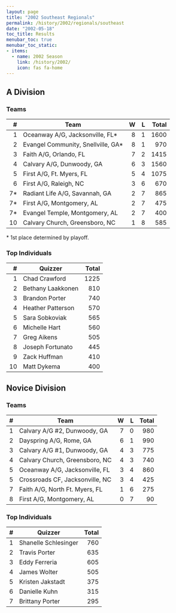 ```yaml
---
layout: page
title: "2002 Southeast Regionals"
permalink: /history/2002/regionals/southeast
date: "2002-05-18"
toc_title: Results
menubar_toc: true
menubar_toc_static:
- items:
  - name: 2002 Season
    link: /history/2002/
    icon: fas fa-home
---
```


## A Division

### Teams

|    # | Team                               |    W |    L | Total |
| ---: | ---------------------------------- | ---: | ---: | ----: |
|    1 | Oceanway A/G, Jacksonville, FL*    |    8 |    1 |  1600 |
|    2 | Evangel Community, Snellville, GA* |    8 |    1 |   970 |
|    3 | Faith A/G, Orlando, FL             |    7 |    2 |  1415 |
|    4 | Calvary A/G, Dunwoody, GA          |    6 |    3 |  1560 |
|    5 | First A/G, Ft. Myers, FL           |    5 |    4 |  1075 |
|    6 | First A/G, Raleigh, NC             |    3 |    6 |   670 |
|   7* | Radiant Life A/G, Savannah, GA     |    2 |    7 |   865 |
|   7* | First A/G, Montgomery, AL          |    2 |    7 |   475 |
|   7* | Evangel Temple, Montgomery, AL     |    2 |    7 |   400 |
|   10 | Calvary Church, Greensboro, NC     |    1 |    8 |   585 |

\* 1st place determined by playoff.

### Top Individuals

|    # | Quizzer           | Total |
| ---: | ----------------- | ----: |
|    1 | Chad Crawford     |  1225 |
|    2 | Bethany Laakkonen |   810 |
|    3 | Brandon Porter    |   740 |
|    4 | Heather Patterson |   570 |
|    5 | Sara Sobkoviak    |   565 |
|    6 | Michelle Hart     |   560 |
|    7 | Greg Aikens       |   505 |
|    8 | Joseph Fortunato  |   445 |
|    9 | Zack Huffman      |   410 |
|   10 | Matt Dykema       |   400 |

## Novice Division

### Teams

|    # | Team                            |    W |    L | Total |
| ---: | ------------------------------- | ---: | ---: | ----: |
|    1 | Calvary A/G #2, Dunwoody, GA    |    7 |    0 |   980 |
|    2 | Dayspring A/G, Rome, GA         |    6 |    1 |   990 |
|    3 | Calvary A/G #1, Dunwoody, GA    |    4 |    3 |   775 |
|    4 | Calvary Church, Greensboro, NC  |    4 |    3 |   740 |
|    5 | Oceanway A/G, Jacksonville, FL  |    3 |    4 |   860 |
|    5 | Crossroads CF, Jacksonville, NC |    3 |    4 |   425 |
|    7 | Faith A/G, North Ft. Myers, FL  |    1 |    6 |   275 |
|    8 | First A/G, Montgomery, AL       |    0 |    7 |    90 |

### Top Individuals

|    # | Quizzer              | Total |
| ---: | -------------------- | ----: |
|    1 | Shanelle Schlesinger |   760 |
|    2 | Travis Porter        |   635 |
|    3 | Eddy Ferreria        |   605 |
|    4 | James Wolter         |   505 |
|    5 | Kristen Jakstadt     |   375 |
|    6 | Danielle Kuhn        |   315 |
|    7 | Brittany Porter      |   295 |


